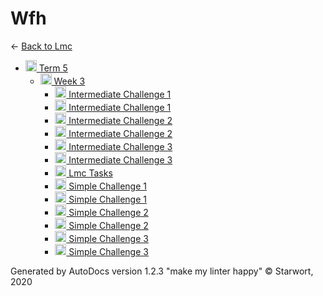 <style>img{height:18px;margin-bottom:-3px}</style>

# Wfh

← [Back to Lmc](..)

- [![Folder](https://starwort.github.io/computer-science/icon-folder.png) Term 5](term_5/index.html)
  - [![Folder](https://starwort.github.io/computer-science/icon-folder.png) Week 3](term_5/week_3/index.html)
    - [![GIF file](https://img.icons8.com/windows/512/4a90e2/image-document.png) Intermediate Challenge 1](term_5/week_3/intermediate_challenge_1.gif)
    - [![LMC file](https://starwort.github.io/computer-science/icon-lmc.png) Intermediate Challenge 1](term_5/week_3/intermediate_challenge_1.lmc)
    - [![GIF file](https://img.icons8.com/windows/512/4a90e2/image-document.png) Intermediate Challenge 2](term_5/week_3/intermediate_challenge_2.gif)
    - [![LMC file](https://starwort.github.io/computer-science/icon-lmc.png) Intermediate Challenge 2](term_5/week_3/intermediate_challenge_2.lmc)
    - [![GIF file](https://img.icons8.com/windows/512/4a90e2/image-document.png) Intermediate Challenge 3](term_5/week_3/intermediate_challenge_3.gif)
    - [![LMC file](https://starwort.github.io/computer-science/icon-lmc.png) Intermediate Challenge 3](term_5/week_3/intermediate_challenge_3.lmc)
    - [![MD file](https://img.icons8.com/windows/512/4a90e2/regular-document.png) Lmc Tasks](term_5/week_3/lmc_tasks.html)
    - [![GIF file](https://img.icons8.com/windows/512/4a90e2/image-document.png) Simple Challenge 1](term_5/week_3/simple_challenge_1.gif)
    - [![LMC file](https://starwort.github.io/computer-science/icon-lmc.png) Simple Challenge 1](term_5/week_3/simple_challenge_1.lmc)
    - [![GIF file](https://img.icons8.com/windows/512/4a90e2/image-document.png) Simple Challenge 2](term_5/week_3/simple_challenge_2.gif)
    - [![LMC file](https://starwort.github.io/computer-science/icon-lmc.png) Simple Challenge 2](term_5/week_3/simple_challenge_2.lmc)
    - [![GIF file](https://img.icons8.com/windows/512/4a90e2/image-document.png) Simple Challenge 3](term_5/week_3/simple_challenge_3.gif)
    - [![LMC file](https://starwort.github.io/computer-science/icon-lmc.png) Simple Challenge 3](term_5/week_3/simple_challenge_3.lmc)

Generated by AutoDocs version 1.2.3 "make my linter happy" © Starwort, 2020
